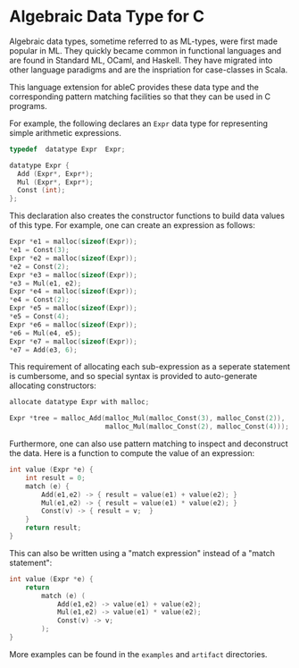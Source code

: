# Algebraic Data Type for C

Algebraic data types, sometime referred to as ML-types, were first
made popular in ML.  They quickly became common in functional
languages and are found in Standard ML, OCaml, and Haskell.  They have
migrated into other language paradigms and are the inspriation for
case-classes in Scala.

This language extension for ableC provides these data type and the
corresponding pattern matching facilities so that they can be used in
C programs.

For example, the following declares an ``Expr`` data type for
representing simple arithmetic expressions.
```c
typedef  datatype Expr  Expr;

datatype Expr {
  Add (Expr*, Expr*);
  Mul (Expr*, Expr*);
  Const (int);
};
```

This declaration also creates the constructor functions to build data
values of this type.  For example, one can create an expression as
follows:
```c
Expr *e1 = malloc(sizeof(Expr));
*e1 = Const(3);
Expr *e2 = malloc(sizeof(Expr));
*e2 = Const(2);
Expr *e3 = malloc(sizeof(Expr));
*e3 = Mul(e1, e2);
Expr *e4 = malloc(sizeof(Expr));
*e4 = Const(2);
Expr *e5 = malloc(sizeof(Expr));
*e5 = Const(4);
Expr *e6 = malloc(sizeof(Expr));
*e6 = Mul(e4, e5);
Expr *e7 = malloc(sizeof(Expr));
*e7 = Add(e3, 6);
```

This requirement of allocating each sub-expression as a seperate statement
is cumbersome, and so special syntax is provided to auto-generate allocating
constructors:
```c
allocate datatype Expr with malloc;

Expr *tree = malloc_Add(malloc_Mul(malloc_Const(3), malloc_Const(2)), 
                        malloc_Mul(malloc_Const(2), malloc_Const(4)));
```

Furthermore, one can also use pattern matching to inspect and
deconstruct the data.  Here is a function to compute the value of an
expression: 
```c
int value (Expr *e) {
    int result = 0;
    match (e) {
        Add(e1,e2) -> { result = value(e1) + value(e2); }
        Mul(e1,e2) -> { result = value(e1) * value(e2); }
        Const(v) -> { result = v;  }
    }
    return result;
}
```

This can also be written using a "match expression" instead of a "match
statement":
```c
int value (Expr *e) {
    return
        match (e) (
            Add(e1,e2) -> value(e1) + value(e2);
            Mul(e1,e2) -> value(e1) * value(e2);
            Const(v) -> v;
        );
}
```

More examples can be found in the ``examples`` and ``artifact``
directories.




      
     
      
